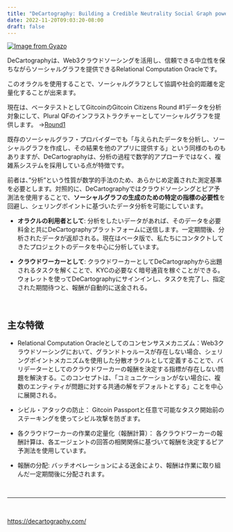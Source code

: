```yaml
---
title: "DeCartography: Building a Credible Neutrality Social Graph powered by Web3 Crowdsourcing"
date: 2022-11-20T09:03:20-08:00
draft: false
---
```


[![Image from Gyazo](https://i.gyazo.com/9e1135342b24fb94d3ee9c5b9b64f183.jpg)](https://gyazo.com/9e1135342b24fb94d3ee9c5b9b64f183)


DeCartographyは、Web3クラウドソーシングを活用し、信頼できる中立性を保ちながらソーシャルグラフを提供できるRelational Computation Oracleです。

このオラクルを使用することで、ソーシャルグラフとして協調や社会的距離を定量化することが出来ます。

現在は、ベータテストとしてGitcoinのGitcoin Citizens Round #1データを分析対象にして、Plural QFのインフラストラクチャーとしてソーシャルグラフを提供します。
→[Round1](Round1.ja.md)

既存のソーシャルグラフ・プロバイダーでも「与えられたデータを分析し、ソーシャルグラフを作成し、その結果を他のアプリに提供する」という同様のものもありますが、DeCartographyは、分析の過程で数学的アプローチではなく、複雑系システムを採用している点が特徴です。

前者は、”分析”という性質が数学的手法のため、あらかじめ定義された測定基準を必要とします。対照的に、DeCartographyではクラウドソーシングとピア予測法を使用することで、**ソーシャルグラフの生成のための特定の指標の必要性**を回避し、シェリングポイントに基づいたデータ分析を可能にしています。

- **オラクルの利用者として**: 分析をしたいデータがあれば、そのデータを必要料金と共にDeCartographyプラットフォームに送信します。一定期間後、分析されたデータが返却される。現在はベータ版で、私たちにコンタクトしてきたプロジェクトのデータを中心に分析しています。

- **クラウドワーカーとして**: クラウドワーカーとしてDeCartographyから出題されるタスクを解くことで、KYCの必要なく暗号通貨を稼ぐことができる。ウォレットを使ってDeCartographyにサインインし、タスクを完了し、指定された期間待つと、報酬が自動的に送金される。

<br>


## 主な特徴

- Relational Computation Oracleとしてのコンセンサスメカニズム：Web3クラウドソーシングにおいて、グランドトゥルースが存在しない場合、シェリングポイントメカニズムを使用した分散オラクルとして定義することで、バリデーターとしてのクラウドワーカーの報酬を決定する指標が存在しない問題を解決する。このコンセプトは、「コミュニケーションがない場合に、複数のエンティティが問題に対する共通の解をデフォルトとする」ことを中心に展開される。

- シビル・アタックの防止： Gitcoin Passportと任意で可能なタスク開始前のステーキングを使ってシビル攻撃を防ぎます。

- 各クラウドワーカーの作業の定量化（報酬計算）： 各クラウドワーカーの報酬計算は、各エージェントの回答の相関関係に基づいて報酬を決定するピア予測法を使用しています。

- 報酬の分配: バッチオペレーションによる送金により、報酬は作業に取り組んだ一定期間後に分配されます。
<br>


---

<br>

https://decartography.com/
